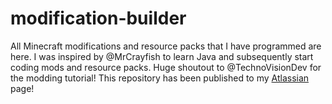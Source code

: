# modification-builder
All Minecraft modifications and resource packs that I have programmed are here. 
I was inspired by @MrCrayfish to learn Java and subsequently start coding mods
and resource packs.
Huge shoutout to @TechnoVisionDev for the modding tutorial!
This repository has been published to my [Atlassian](https://superharmony910.atlassian.net) page!

